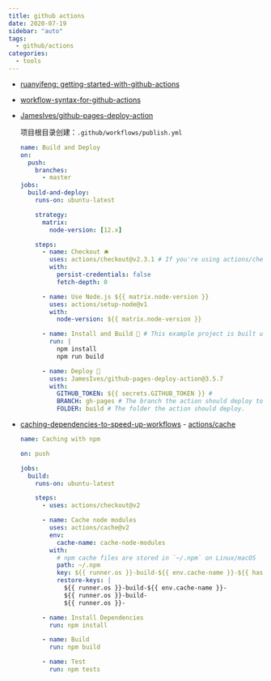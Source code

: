 ```yaml
---
title: github actions
date: 2020-07-19
sidebar: "auto"
tags:
  - github/actions
categories:
  - tools
---
```


- [ruanyifeng: getting-started-with-github-actions](http://www.ruanyifeng.com/blog/2019/09/getting-started-with-github-actions.html)

- [workflow-syntax-for-github-actions](https://docs.github.com/cn/actions/reference/workflow-syntax-for-github-actions)

- [JamesIves/github-pages-deploy-action](https://github.com/JamesIves/github-pages-deploy-action)

  项目根目录创建：`.github/workflows/publish.yml`

  ```yml
  name: Build and Deploy
  on:
    push:
      branches:
        - master
  jobs:
    build-and-deploy:
      runs-on: ubuntu-latest

      strategy:
        matrix:
          node-version: [12.x]

      steps:
        - name: Checkout 🛎️
          uses: actions/checkout@v2.3.1 # If you're using actions/checkout@v2 you must set persist-credentials to false in most cases for the deployment to work correctly.
          with:
            persist-credentials: false
            fetch-depth: 0

        - name: Use Node.js ${{ matrix.node-version }}
          uses: actions/setup-node@v1
          with:
            node-version: ${{ matrix.node-version }}

        - name: Install and Build 🔧 # This example project is built using npm and outputs the result to the 'build' folder. Replace with the commands required to build your project, or remove this step entirely if your site is pre-built.
          run: |
            npm install
            npm run build

        - name: Deploy 🚀
          uses: JamesIves/github-pages-deploy-action@3.5.7
          with:
            GITHUB_TOKEN: ${{ secrets.GITHUB_TOKEN }} #
            BRANCH: gh-pages # The branch the action should deploy to.
            FOLDER: build # The folder the action should deploy.
  ```

- [caching-dependencies-to-speed-up-workflows](https://docs.github.com/cn/actions/configuring-and-managing-workflows/caching-dependencies-to-speed-up-workflows) - [actions/cache](https://github.com/actions/cache)

  ```yml
  name: Caching with npm

  on: push

  jobs:
    build:
      runs-on: ubuntu-latest

      steps:
        - uses: actions/checkout@v2

        - name: Cache node modules
          uses: actions/cache@v2
          env:
            cache-name: cache-node-modules
          with:
            # npm cache files are stored in `~/.npm` on Linux/macOS
            path: ~/.npm
            key: ${{ runner.os }}-build-${{ env.cache-name }}-${{ hashFiles('**/package-lock.json') }}
            restore-keys: |
              ${{ runner.os }}-build-${{ env.cache-name }}-
              ${{ runner.os }}-build-
              ${{ runner.os }}-

        - name: Install Dependencies
          run: npm install

        - name: Build
          run: npm build

        - name: Test
          run: npm tests
  ```

